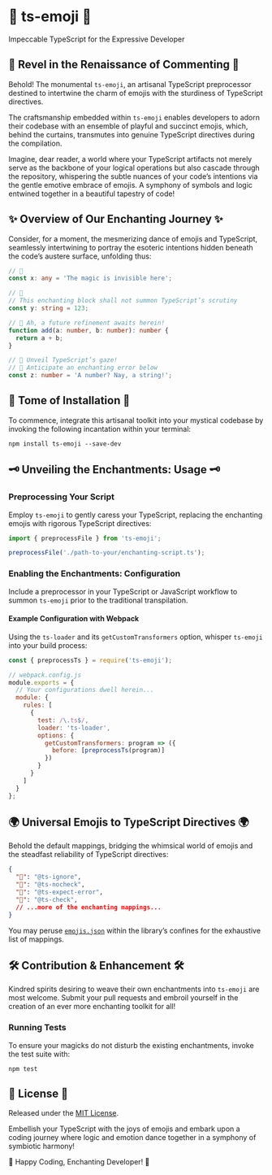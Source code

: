 # 🚀 ts-emoji 🚀 

Impeccable TypeScript for the Expressive Developer

## 🎉 Revel in the Renaissance of Commenting 🎉 

Behold! The monumental `ts-emoji`, an artisanal TypeScript preprocessor destined to intertwine the charm of emojis with the sturdiness of TypeScript directives.

The craftsmanship embedded within `ts-emoji` enables developers to adorn their codebase with an ensemble of playful and succinct emojis, which, behind the curtains, transmutes into genuine TypeScript directives during the compilation.

Imagine, dear reader, a world where your TypeScript artifacts not merely serve as the backbone of your logical operations but also cascade through the repository, whispering the subtle nuances of your code’s intentions via the gentle emotive embrace of emojis. A symphony of symbols and logic entwined together in a beautiful tapestry of code!

## ✨ Overview of Our Enchanting Journey ✨

Consider, for a moment, the mesmerizing dance of emojis and TypeScript, seamlessly intertwining to portray the esoteric intentions hidden beneath the code’s austere surface, unfolding thus:

```typescript
// 🙉
const x: any = 'The magic is invisible here';

// 🙈
// This enchanting block shall not summon TypeScript’s scrutiny
const y: string = 123;

// 📝 Ah, a future refinement awaits herein!
function add(a: number, b: number): number {
  return a + b;
}

// 👀 Unveil TypeScript’s gaze!
// 🙊 Anticipate an enchanting error below
const z: number = 'A number? Nay, a string!';
```

## 📘 Tome of Installation 📘

To commence, integrate this artisanal toolkit into your mystical codebase by invoking the following incantation within your terminal:

```shell
npm install ts-emoji --save-dev
```

## 🗝️ Unveiling the Enchantments: Usage 🗝️

### Preprocessing Your Script

Employ `ts-emoji` to gently caress your TypeScript, replacing the enchanting emojis with rigorous TypeScript directives:

```typescript
import { preprocessFile } from 'ts-emoji';

preprocessFile('./path-to-your/enchanting-script.ts');
```

### Enabling the Enchantments: Configuration

Include a preprocessor in your TypeScript or JavaScript workflow to summon `ts-emoji` prior to the traditional transpilation.

#### Example Configuration with Webpack

Using the `ts-loader` and its `getCustomTransformers` option, whisper `ts-emoji` into your build process:

```javascript
const { preprocessTs } = require('ts-emoji');

// webpack.config.js
module.exports = {
  // Your configurations dwell herein...
  module: {
    rules: [
      {
        test: /\.ts$/,
        loader: 'ts-loader',
        options: {
          getCustomTransformers: program => ({
            before: [preprocessTs(program)]
          })
        }
      }
    ]
  }
};
```

## 🌍 Universal Emojis to TypeScript Directives 🌍

Behold the default mappings, bridging the whimsical world of emojis and the steadfast reliability of TypeScript directives:

```json
{
  "🙉": "@ts-ignore",
  "🙈": "@ts-nocheck",
  "🙊": "@ts-expect-error",
  "👀": "@ts-check",
  // ...more of the enchanting mappings...
}
```

You may peruse [`emojis.json`](./path-to/emojis.json) within the library’s confines for the exhaustive list of mappings.

## 🛠️ Contribution & Enhancement 🛠️

Kindred spirits desiring to weave their own enchantments into `ts-emoji` are most welcome. Submit your pull requests and embroil yourself in the creation of an ever more enchanting toolkit for all!

### Running Tests

To ensure your magicks do not disturb the existing enchantments, invoke the test suite with:

```shell
npm test
```

## 📜 License 📜 

Released under the [MIT License](LICENSE). 

Embellish your TypeScript with the joys of emojis and embark upon a coding journey where logic and emotion dance together in a symphony of symbiotic harmony!

🚀 Happy Coding, Enchanting Developer! 🚀
